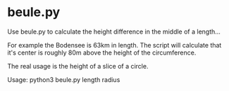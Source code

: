 # beule.py
Use beule.py to calculate the height difference in the middle of a length...

For example the Bodensee is 63km in length. The script will calculate that it's center is roughly 80m above the height of the circumference.

The real usage is the height of a slice of a circle.

Usage: python3 beule.py length radius
